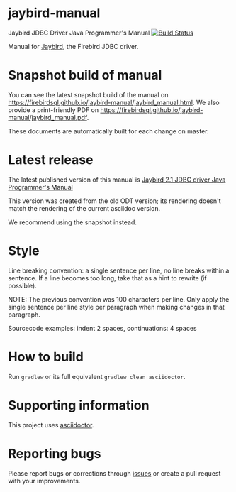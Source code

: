 # jaybird-manual
Jaybird JDBC Driver Java Programmer's Manual [![Build Status](https://github.com/FirebirdSQL/jaybird-manual/actions/workflows/publish-to-github-pages.yml/badge.svg?branch=master)](https://github.com/FirebirdSQL/jaybird-manual/actions?query=branch%3Amaster+workflow%3Apublish-to-github-pages)

Manual for [Jaybird](https://github.com/FirebirdSQL/jaybird), the Firebird JDBC driver.

Snapshot build of manual
========================

You can see the latest snapshot build of the manual on https://firebirdsql.github.io/jaybird-manual/jaybird_manual.html.
We also provide a print-friendly PDF on https://firebirdsql.github.io/jaybird-manual/jaybird_manual.pdf.

These documents are automatically built for each change on master.

Latest release
==============

The latest published version of this manual is [Jaybird 2.1 JDBC driver Java Programmer's Manual](https://www.firebirdsql.org/file/documentation/drivers_documentation/Jaybird_2_1_JDBC_driver_manual.pdf)

This version was created from the old ODT version; its rendering doesn't match
the rendering of the current asciidoc version.

We recommend using the snapshot instead.

Style
=====

Line breaking convention: a single sentence per line, no line breaks within a sentence. If a line 
becomes too long, take that as a hint to rewrite (if possible).

NOTE: The previous convention was 100 characters per line. Only apply the single sentence per line style
per paragraph when making changes in that paragraph.

Sourcecode examples: indent 2 spaces, continuations: 4 spaces 

How to build
============

Run `gradlew` or its full equivalent `gradlew clean asciidoctor`.

Supporting information
======================

This project uses [asciidoctor](https://asciidoctor.org/).

Reporting bugs
==============

Please report bugs or corrections through [issues](https://github.com/FirebirdSQL/jaybird-manual/issues) or create a pull request with your improvements.
